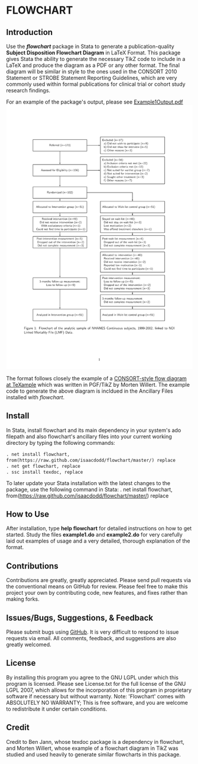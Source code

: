 # FLOWCHART

## Introduction

Use the **_flowchart_** package in Stata to generate a publication-quality **Subject Disposition Flowchart Diagram** in LaTeX Format. This package gives Stata the ability to generate the necessary TikZ code to include in a LaTeX and produce the diagram as a PDF or any other format. 
The final diagram will be similar in style to the ones used in the CONSORT 2010 Statement or STROBE Statement Reporting Guidelines, which are very commonly used within formal publications for clinical trial or cohort study research findings. 

For an example of the package's output, please see [Example1Output.pdf](https://github.com/IsaacDodd/flowchart/blob/master/example1output.pdf "Example1Output.pdf")
![Example1Output](https://github.com/IsaacDodd/flowchart/blob/master/PreviousVersions/example1output.png "Example 1 Output")

The format follows closely the example of a [CONSORT-style flow diagram at TeXample](http://www.texample.net/tikz/examples/consort-flowchart/) which was written in PGF/TikZ by Morten Willert. The example code to generate the above diagram is incldued in the Ancillary Files installed with *flowchart*.

## Install

In Stata, install flowchart and its main dependency in your system's ado filepath and also flowchart's ancillary files into your current working directory by typing the following commands:

	. net install flowchart, from(https://raw.github.com/isaacdodd/flowchart/master/) replace
	. net get flowchart, replace
	. ssc install texdoc, replace

To later update your Stata installation with the latest changes to the package, use the following command in Stata: 
	. net install flowchart, from(https://raw.github.com/isaacdodd/flowchart/master/) replace 

## How to Use

After installation, type **help flowchart** for detailed instructions on how to get started. Study the files **example1.do** and **example2.do** for very carefully laid out examples of usage and a very detailed, thorough explanation of the format.
	
## Contributions

Contributions are greatly, greatly appreciated. Please send pull requests via the conventional means on GitHub for review. Please feel free to make this project your own by contributing code, new features, and fixes rather than making forks.

## Issues/Bugs, Suggestions, & Feedback

Please submit bugs using [GitHub](https://github.com/IsaacDodd/flowchart/issues/new/ "Open a New Issue on Github for Flowchart"). It is very difficult to respond to issue requests via email. All comments, feedback, and suggestions are also greatly welcomed.

## License

By installing this program you agree to the GNU LGPL under which this program is licensed. Please see License.txt for the full license of the GNU LGPL 2007, which allows for the incorporation of this program in proprietary software if necessary but without warranty.
Note: 'Flowchart' comes with ABSOLUTELY NO WARRANTY; This is free software, and you are welcome to redistribute it under certain conditions.

## Credit

Credit to Ben Jann, whose texdoc package is a dependency in flowchart, and Morten Willert, whose example of a flowchart diagram in TikZ was studied and used heavily to generate similar flowcharts in this package.
